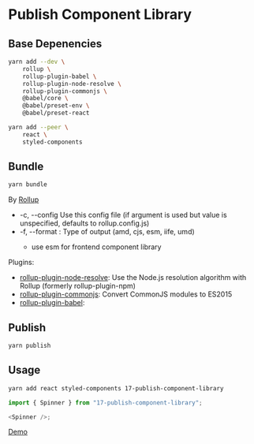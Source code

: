 # Publish Component Library

## Base Depenencies

```sh
yarn add --dev \
    rollup \
    rollup-plugin-babel \
    rollup-plugin-node-resolve \
    rollup-plugin-commonjs \
    @babel/core \
    @babel/preset-env \
    @babel/preset-react

yarn add --peer \
    react \
    styled-components
```

## Bundle

```sh
yarn bundle
```

By [Rollup](https://github.com/rollup/rollup)

- -c, --config <filename> Use this config file (if argument is used but value
  is unspecified, defaults to rollup.config.js)
- -f, --format <format>: Type of output (amd, cjs, esm, iife, umd)
  - use esm for frontend component library

Plugins:

- [rollup-plugin-node-resolve](https://github.com/rollup/rollup-plugin-node-resolve): Use the Node.js resolution algorithm with Rollup (formerly rollup-plugin-npm)
- [rollup-plugin-commonjs](https://github.com/rollup/rollup-plugin-commonjs): Convert CommonJS modules to ES2015
- [rollup-plugin-babel]():

## Publish

```sh
yarn publish
```

## Usage

```sh
yarn add react styled-components 17-publish-component-library
```

```js
import { Spinner } from "17-publish-component-library";

<Spinner />;
```

[Demo](https://codesandbox.io/embed/practice-17-publish-component-library-2p8tj)
